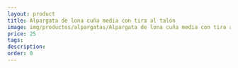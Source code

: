```yaml
---
layout: product
title: Alpargata de lona cuña media con tira al talón
image: img/productos/alpargatas/Alpargata de lona cuña media con tira al talón=25.webp
price: 25
tags: 
description: 
order: 0
---
```

